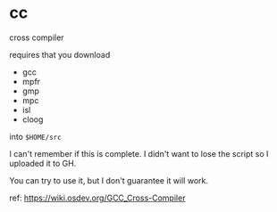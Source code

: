 # cc
cross compiler

requires that you download

* gcc
* mpfr
* gmp
* mpc
* isl
* cloog

into `$HOME/src`

I can't remember if this is complete. I didn't want to lose the script so I uploaded it to GH.

You can try to use it, but I don't guarantee it will work.

ref: https://wiki.osdev.org/GCC_Cross-Compiler
